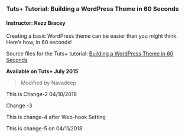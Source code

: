 ### Tuts+ Tutorial: Building a WordPress Theme in 60 Seconds
#### Instructor: Kezz Bracey

Creating a basic WordPress theme can be easier than you might think. Here’s how, in 60 seconds!

Source files for the Tuts+ tutorial: [Building a WordPress Theme in 60 Seconds](http://webdesign.tutsplus.com/tutorials/building-a-wordpress-theme-in-60-seconds--cms-24315)

**Available on Tuts+ July 2015**

> Modified by Navadeep

This is Change-2 04/10/2018

Change -3 

This is change-4 after Web-hook Setting

This is change-5 on 04/11/2018
